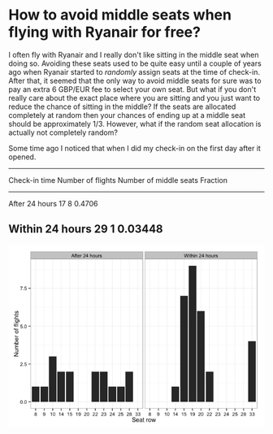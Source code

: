 



# How to avoid middle seats when flying with Ryanair for free?

I often fly with Ryanair and I really don't like sitting in the middle seat when doing so. Avoiding these seats used to be quite easy until a couple of years ago when Ryanair started to *randomly* assign seats at the time of check-in. After that, it seemed that the only way to avoid middle seats for sure was to pay an extra 6 GBP/EUR fee to select your own seat. But what if you don't really care about the exact place where you are sitting and you just want to reduce the chance of sitting in the middle? If the seats are allocated completely at random then your chances of ending up at a middle seat should be approximately 1/3. However, what if the random seat allocation is actually not completely random? 

Some time ago I noticed that when I did my check-in on the first day after it opened.


-----------------------------------------------------------------------
Check-in time     Number of flights   Number of middle seats   Fraction
--------------- ------------------- ------------------------ ----------
After 24 hours                   17                        8     0.4706

Within 24 hours                  29                        1    0.03448
-----------------------------------------------------------------------

![](README_files/figure-html/unnamed-chunk-3-1.png) 
